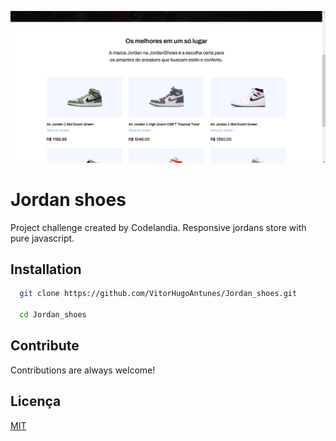 ![Logo](https://raw.githubusercontent.com/VitorHugoAntunes/Jordan_shoes/d8d68974f172f4bc627b401da3b0b8209bb10bde/images/project-presentation.PNG)


# Jordan shoes

Project challenge created by Codelandia. Responsive jordans store with pure javascript.


## Installation

```bash
  git clone https://github.com/VitorHugoAntunes/Jordan_shoes.git

  cd Jordan_shoes
```
## Contribute

Contributions are always welcome!


## Licença

[MIT](https://choosealicense.com/licenses/mit/)
